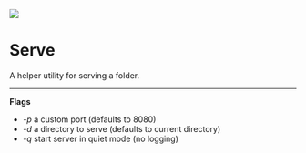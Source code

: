 ![](https://github.com/masonkmeyer/Serve/workflows/Build/badge.svg)

# Serve 

A helper utility for serving a folder.

---

**Flags**
- *-p* a custom port (defaults to 8080)
- *-d* a directory to serve (defaults to current directory)
- *-q* start server in quiet mode (no logging)
